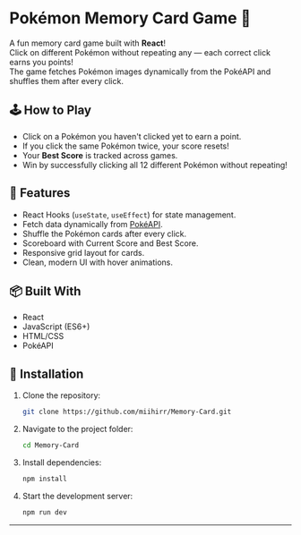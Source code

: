 # Pokémon Memory Card Game 🎴

A fun memory card game built with **React**!  
Click on different Pokémon without repeating any — each correct click earns you points!  
The game fetches Pokémon images dynamically from the PokéAPI and shuffles them after every click.

## 🕹 How to Play
- Click on a Pokémon you haven't clicked yet to earn a point.
- If you click the same Pokémon twice, your score resets!
- Your **Best Score** is tracked across games.
- Win by successfully clicking all 12 different Pokémon without repeating!

## 🚀 Features
- React Hooks (`useState`, `useEffect`) for state management.
- Fetch data dynamically from [PokéAPI](https://pokeapi.co/).
- Shuffle the Pokémon cards after every click.
- Scoreboard with Current Score and Best Score.
- Responsive grid layout for cards.
- Clean, modern UI with hover animations.

## 📦 Built With
- React
- JavaScript (ES6+)
- HTML/CSS
- PokéAPI

## 📂 Installation

1. Clone the repository:
   ```bash
   git clone https://github.com/miihirr/Memory-Card.git
   ```
2. Navigate to the project folder:
   ```bash
   cd Memory-Card
   ```
3. Install dependencies:
   ```bash
   npm install
   ```
4. Start the development server:
   ```bash
   npm run dev
   ```


---
